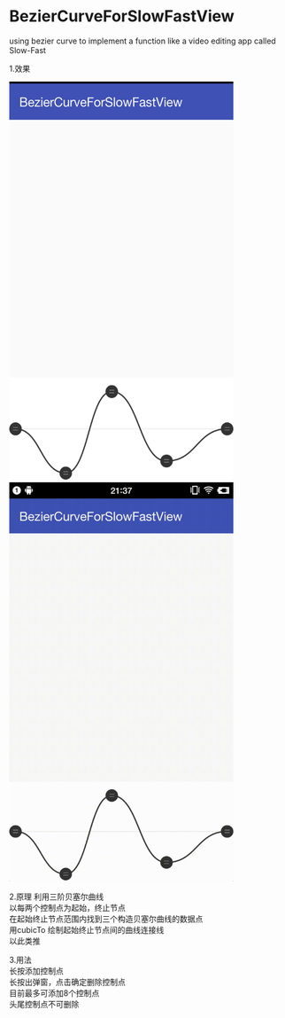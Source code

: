 # BezierCurveForSlowFastView
using bezier curve to implement a function like a video editing app called Slow-Fast

1.效果

<img src="https://github.com/DXDRush/BezierCurveForSlowFastView/blob/master/screenshots/1.png" width = "405" height = "720" />
<img src="https://github.com/DXDRush/BezierCurveForSlowFastView/blob/master/screenshots/2.gif" width = "405" height = "720" />

2.原理
  利用三阶贝塞尔曲线 </br>
  以每两个控制点为起始，终止节点 </br>
  在起始终止节点范围内找到三个构造贝塞尔曲线的数据点 </br>
  用cubicTo 绘制起始终止节点间的曲线连接线 </br>
  以此类推 </br>
       
3.用法 </br>
  长按添加控制点 </br>
  长按出弹窗，点击确定删除控制点 </br>
  目前最多可添加8个控制点 </br>
  头尾控制点不可删除 </br>
             

